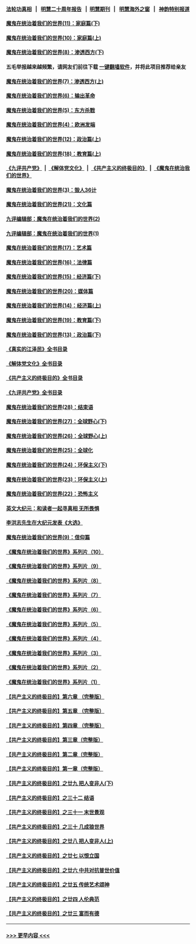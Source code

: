 #### [法轮功真相](https://github.com/gfw-breaker/truth/blob/master/README.md?t=0) &nbsp;&nbsp;|&nbsp;&nbsp; [明慧二十周年报告](https://github.com/gfw-breaker/mh-reports/blob/master/README.md?t=0) &nbsp;&nbsp;|&nbsp;&nbsp;[明慧期刊](https://github.com/gfw-breaker/mh-qikan) &nbsp;&nbsp;|&nbsp;&nbsp; [明慧海外之窗](https://github.com/gfw-breaker/mh-news/blob/master/README.md?t=0) &nbsp;&nbsp;|&nbsp;&nbsp; [神韵特别报道](https://github.com/gfw-breaker/mh-news/blob/master/shenyun.md?t=0)
#### [魔鬼在统治着我们的世界(11)：家庭篇(下)](../pages/nsc422/n10440961.md?t=11200150) 
#### [魔鬼在统治着我们的世界(10)：家庭篇(上)](../pages/nsc422/n10435448.md?t=11200150) 
#### [魔鬼在统治着我们的世界(8)：渗透西方(下)](../pages/nsc422/n10429603.md?t=11200150) 
#### 五毛举报越来越频繁，请网友们前往下载 [一键翻墙软件](https://github.com/gfw-breaker/ssr-accounts)，并将此项目推荐给亲友
#### [魔鬼在统治着我们的世界(7)：渗透西方(上)](../pages/nsc422/n10426013.md?t=11200150) 
#### [魔鬼在统治着我们的世界(6)：输出革命](../pages/nsc422/n10421536.md?t=11200150) 
#### [魔鬼在统治着我们的世界(5)：东方杀戮](../pages/nsc422/n10417707.md?t=11200150) 
#### [魔鬼在统治着我们的世界(4)：欧洲发端](../pages/nsc422/n10414890.md?t=11200150) 
#### [魔鬼在统治着我们的世界(12)：政治篇(上)](../pages/nsc422/n10444576.md?t=11200150) 
#### [魔鬼在统治着我们的世界(18)：教育篇(上)](../pages/nsc422/n10526970.md?t=11200150) 
#### [《九评共产党》](https://github.com/begood0513/9ping.md/blob/master/README.md) &nbsp;|&nbsp; [《解体党文化》](../../../../jtdwh.md/blob/master/README.md)  &nbsp;|&nbsp; [《共产主义的终极目的》](../../../../gczydzjmd.md/blob/master/README.md) &nbsp;|&nbsp; [《魔鬼在统治我们的世界》](../../../../mgztzwmdsj.md/blob/master/README.md) 
#### [魔鬼在统治着我们的世界(3)：毁人36计](../pages/nsc422/n10411583.md?t=11200150) 
#### [魔鬼在统治着我们的世界(21)：文化篇](../pages/nsc422/n10597706.md?t=11200150) 
#### [九评编辑部：魔鬼在统治着我们的世界(2)](../pages/nsc422/n10410036.md?t=11200150) 
#### [九评编辑部：魔鬼在统治着我们的世界(1)](../pages/nsc422/n10406825.md?t=11200150) 
#### [魔鬼在统治着我们的世界(17)：艺术篇](../pages/nsc422/n10499093.md?t=11200150) 
#### [魔鬼在统治着我们的世界(16)：法律篇](../pages/nsc422/n10485969.md?t=11200150) 
#### [魔鬼在统治着我们的世界(15)：经济篇(下)](../pages/nsc422/n10469975.md?t=11200150) 
#### [魔鬼在统治着我们的世界(20)：媒体篇](../pages/nsc422/n10586579.md?t=11200150) 
#### [魔鬼在统治着我们的世界(14)：经济篇(上)](../pages/nsc422/n10457370.md?t=11200150) 
#### [魔鬼在统治着我们的世界(19)：教育篇(下)](../pages/nsc422/n10564808.md?t=11200150) 
#### [魔鬼在统治着我们的世界(13)：政治篇(下)](../pages/nsc422/n10448270.md?t=11200150) 
#### [《真实的江泽民》全书目录](../pages/nsc422/n13721399.md?t=11200150) 
#### [《解体党文化》全书目录](../pages/nsc422/n13721157.md?t=11200150) 
#### [《共产主义的终极目的》全书目录](../pages/nsc422/n13721048.md?t=11200150) 
#### [《九评共产党》全书目录](../pages/nsc422/n13708085.md?t=11200150) 
#### [魔鬼在统治着我们的世界(28)：结束语](../pages/nsc422/n10936246.md?t=11200150) 
#### [魔鬼在统治着我们的世界(27)：全球野心(下)](../pages/nsc422/n10928319.md?t=11200150) 
#### [魔鬼在统治着我们的世界(26)：全球野心(上)](../pages/nsc422/n10900318.md?t=11200150) 
#### [魔鬼在统治着我们的世界(25)：全球化](../pages/nsc422/n10788205.md?t=11200150) 
#### [魔鬼在统治着我们的世界(24)：环保主义(下)](../pages/nsc422/n10695307.md?t=11200150) 
#### [魔鬼在统治着我们的世界(23)：环保主义(上)](../pages/nsc422/n10688613.md?t=11200150) 
#### [魔鬼在统治着我们的世界(22)：恐怖主义](../pages/nsc422/n10614727.md?t=11200150) 
#### [英文大纪元：和读者一起寻真相 无所畏惧](../pages/nsc422/n12542027.md?t=11200150) 
#### [李洪志先生在大纪元发表《大选》](../pages/nsc422/n12534746.md?t=11200150) 
#### [魔鬼在统治着我们的世界(9)：信仰篇](../pages/nsc422/n10432159.md?t=11200150) 
#### [《魔鬼在统治着我们的世界》系列片（10）](../pages/nsc422/n12292670.md?t=11200150) 
#### [《魔鬼在统治着我们的世界》系列片（9）](../pages/nsc422/n12290859.md?t=11200150) 
#### [《魔鬼在统治着我们的世界》系列片（8）](../pages/nsc422/n12287445.md?t=11200150) 
#### [《魔鬼在统治着我们的世界》系列片（7）](../pages/nsc422/n12283425.md?t=11200150) 
#### [《魔鬼在统治着我们的世界》系列片（6）](../pages/nsc422/n12282314.md?t=11200150) 
#### [《魔鬼在统治着我们的世界》系列片（5）](../pages/nsc422/n12281419.md?t=11200150) 
#### [《魔鬼在统治着我们的世界》系列片（4）](../pages/nsc422/n12274024.md?t=11200150) 
#### [《魔鬼在统治着我们的世界》系列片（3）](../pages/nsc422/n12271322.md?t=11200150) 
#### [《魔鬼在统治着我们的世界》系列片（2）](../pages/nsc422/n12269049.md?t=11200150) 
#### [《魔鬼在统治着我们的世界》系列片（1）](../pages/nsc422/n12267575.md?t=11200150) 
#### [【共产主义的终极目的】第六章 （完整版）](../pages/nsc422/n11428913.md?t=11200150) 
#### [【共产主义的终极目的】第五章 （完整版）](../pages/nsc422/n11428912.md?t=11200150) 
#### [【共产主义的终极目的】第四章 （完整版）](../pages/nsc422/n11428907.md?t=11200150) 
#### [【共产主义的终极目的】第三章（完整版）](../pages/nsc422/n11428848.md?t=11200150) 
#### [【共产主义的终极目的】第二章（完整版）](../pages/nsc422/n11428831.md?t=11200150) 
#### [【共产主义的终极目的】第一章（完整版）](../pages/nsc422/n11417651.md?t=11200150) 
#### [【共产主义的终极目的】之廿九 把人变非人(下)](../pages/nsc422/n11344140.md?t=11200150) 
#### [【共产主义的终极目的】之三十二 结语](../pages/nsc422/n11360535.md?t=11200150) 
#### [【共产主义的终极目的】之三十一 末世景观](../pages/nsc422/n11351129.md?t=11200150) 
#### [【共产主义的终极目的】之三十 几成狼世界](../pages/nsc422/n11348280.md?t=11200150) 
#### [【共产主义的终极目的】之廿八 把人变非人(上)](../pages/nsc422/n11340492.md?t=11200150) 
#### [【共产主义的终极目的】之廿七 以恨立国](../pages/nsc422/n11336944.md?t=11200150) 
#### [【共产主义的终极目的】之廿六 中共对抗普世价值](../pages/nsc422/n11324785.md?t=11200150) 
#### [【共产主义的终极目的】之廿五 传统艺术颂神](../pages/nsc422/n11296396.md?t=11200150) 
#### [【共产主义的终极目的】之廿四 人伦典范](../pages/nsc422/n11296397.md?t=11200150) 
#### [【共产主义的终极目的】之廿三 富而有德](../pages/nsc422/n11283598.md?t=11200150) 

----
#### [ >>> 更早内容 <<< ](../indexes/nsc422-earlier.md)
